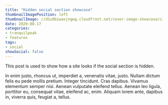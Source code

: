 ```yaml
---
title: "Hidden social section showcase"
thumbnailImagePosition: left
thumbnailImage: //d1u9biwaxjngwg.cloudfront.net/cover-image-showcase/city-750.jpg
date: 2020-08-17
categories:
- tranquilpeak
- features
tags:
- social
showSocial: false
---
```


This post is used to show how a site looks if the social section is hidden.
<!--more-->

In enim justo, rhoncus ut, imperdiet a, venenatis vitae, justo. Nullam dictum felis eu pede mollis pretium. Integer tincidunt. Cras dapibus. Vivamus elementum semper nisi. Aenean vulputate eleifend tellus. Aenean leo ligula, porttitor eu, consequat vitae, eleifend ac, enim. Aliquam lorem ante, dapibus in, viverra quis, feugiat a, tellus.
